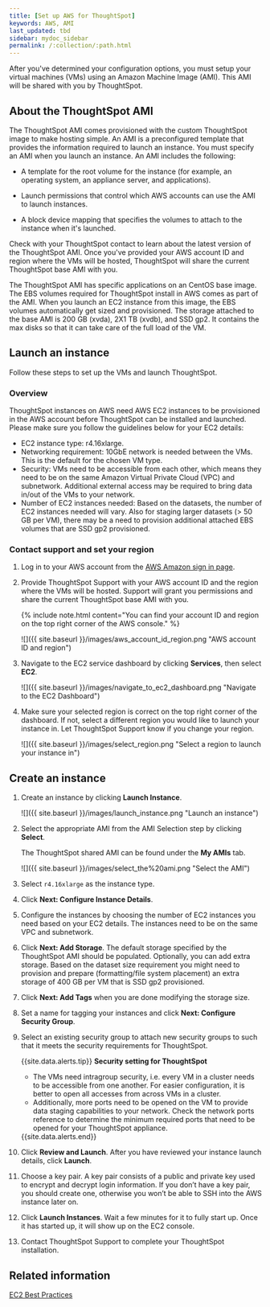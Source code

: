 ```yaml
---
title: [Set up AWS for ThoughtSpot]
keywords: AWS, AMI
last_updated: tbd
sidebar: mydoc_sidebar
permalink: /:collection/:path.html
---
```


After you've determined your configuration options, you must setup your virtual machines (VMs) using an Amazon Machine Image (AMI). This AMI will be shared with you by ThoughtSpot.


## About the ThoughtSpot AMI

The ThoughtSpot AMI comes provisioned with the custom ThoughtSpot image to make hosting simple.  An AMI is a preconfigured template that provides the information required to launch an instance.  You must specify an AMI when you launch an instance. An AMI includes the following:

-   A template for the root volume for the instance (for example, an operating system, an appliance server, and applications).
-   Launch permissions that control which AWS accounts can use the AMI to launch instances.

-   A block device mapping that specifies the volumes to attach to the instance when it's launched.

Check with your ThoughtSpot contact to learn about the latest version of the ThoughtSpot AMI. Once you've provided your AWS account ID and region where the VMs will be hosted, ThoughtSpot will share the current ThoughtSpot base AMI with you.

The ThoughtSpot AMI has specific applications on an CentOS base image. The EBS volumes required for ThoughtSpot install in AWS comes as part of the AMI. When you launch an EC2 instance from this image, the EBS volumes automatically get sized and provisioned. The storage attached to the base AMI is 200 GB (xvda), 2X1 TB (xvdb), and SSD gp2. It contains the max disks so that it can take care of the full load of the VM.

##  Launch an instance

Follow these steps to set up the VMs and launch ThoughtSpot.

### Overview

ThoughtSpot instances on AWS need AWS EC2 instances to be provisioned in the AWS account before ThoughtSpot can be installed and launched. Please make sure you follow the guidelines below for your EC2 details:

-   EC2 instance type: r4.16xlarge.
-   Networking requirement: 10GbE network is needed between the VMs. This is the default for the chosen VM type.
-   Security: VMs need to be accessible from each other, which means they need to be on the same Amazon Virtual Private Cloud (VPC) and subnetwork. Additional external access may be required to bring data in/out of the VMs to your network.
-   Number of EC2 instances needed: Based on the datasets, the number of EC2 instances needed will vary. Also for staging larger datasets (\> 50 GB per VM), there may be a need to provision additional attached EBS volumes that are SSD gp2 provisioned.


###  Contact support and set your region

1. Log in to your AWS account from the [AWS Amazon sign in page](https://console.aws.amazon.com/console/home).
2. Provide ThoughtSpot Support with your AWS account ID and the region where the VMs will be hosted.
   Support will grant you permissions and share the current ThoughtSpot base AMI with you.

    {% include note.html content="You can find your account ID and region on the top right corner of the AWS console." %}

     ![]({{ site.baseurl }}/images/aws_account_id_region.png "AWS account ID and region")

3. Navigate to the EC2 service dashboard by clicking **Services**, then select **EC2**.

     ![]({{ site.baseurl }}/images/navigate_to_ec2_dashboard.png "Navigate to the EC2 Dashboard")

4. Make sure your selected region is correct on the top right corner of the dashboard.
   If not, select a different region you would like to launch your instance in. Let ThoughtSpot Support know if you change your region.

     ![]({{ site.baseurl }}/images/select_region.png "Select a region to launch your instance in")

## Create an instance

1. Create an instance by clicking **Launch Instance**.

     ![]({{ site.baseurl }}/images/launch_instance.png "Launch an instance")

2. Select the appropriate AMI from the AMI Selection step by clicking **Select**.

   The ThoughtSpot shared AMI can be found under the **My AMIs** tab.

     ![]({{ site.baseurl }}/images/select_the%20ami.png "Select the AMI")

3. Select `r4.16xlarge` as the instance type.
4. Click **Next: Configure Instance Details**.
5. Configure the instances by choosing the number of EC2 instances you need based on your EC2 details.
   The instances need to be on the same VPC and subnetwork.
6. Click **Next: Add Storage**.
    The default storage specified by the ThoughtSpot AMI should be populated. Optionally, you can add extra storage. Based on the dataset size requirement you might need to provision and prepare (formatting/file system placement) an extra storage of 400 GB per VM that is SSD gp2 provisioned.
7. Click **Next: Add Tags** when you are done modifying the storage size.
8. Set a name for tagging your instances and click **Next: Configure Security Group**.
9. Select an existing security group to attach new security groups to such that it meets the security requirements for ThoughtSpot.

    {{site.data.alerts.tip}} <b>Security setting for ThoughtSpot</b><ul><li>The VMs need intragroup security, i.e. every VM in a cluster needs to be accessible from one another. For easier configuration, it is better to open all accesses from across VMs in a cluster.</li> <li>Additionally, more ports need to be opened on the VM to provide data staging capabilities to your network. Check the network ports reference to determine the minimum required ports that need to be opened for your ThoughtSpot appliance.</li></ul>
    {{site.data.alerts.end}}


10.  Click **Review and Launch**. After you have reviewed your instance launch details, click **Launch**.
11.  Choose a key pair.
      A key pair consists of a public and private key used to encrypt and decrypt login information. If you don’t have a key pair, you should create one, otherwise you won’t be able to SSH into the AWS instance later on.
12.  Click **Launch Instances**. Wait a few minutes for it to fully start up. Once it has started up, it will show up on the EC2 console.
13.  Contact ThoughtSpot Support to complete your ThoughtSpot installation.

## Related information  

[EC2 Best Practices](http://docs.aws.amazon.com/AWSEC2/latest/UserGuide/ec2-best-practices.html)
